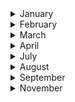 
<details><summary>January</summary>

##### 5-01-2023
* [Spatial structure of workplace and communication between colleagues: A study of E-mail exchange and spatial relatedness on the MIT campus](https://www.sciencedirect.com/science/article/pii/S0378873322000375?via%3Dihub) #MIT #campus #insight #email #spatial #analysis
  
</p>
</details>
<details><summary>February</summary>

##### 1-02-2023
* [On plagiarism](https://tetragrammaton.squarespace.com/articles/plagiarism-m69kk) (password: `takeabreath`) #history #ideas #insight  #analysis

##### 4-02-2024
* [Music painted on the wall of a Venetian orphanage will be heard again nearly 250 years later](https://theconversation.com/music-painted-on-the-wall-of-a-venetian-orphanage-will-be-heard-again-nearly-250-years-later-211995) #music #history

##### 24-02-2023
* [The world capital of endangered languages](https://www.nytimes.com/interactive/2024/02/22/magazine/endangered-languages-nyc.html) (password: `takeabreath`) #history #ideas #insight  #analysis 
</p>
</details>
<details><summary>March</summary>

##### 24-03-2023
* [What conductors are really doing](https://www.youtube.com/watch?v=diwV2HGKerE&ab_channel=WIRED) #legato #insight #music #analysis

##### 29-03-2023
* [Chills and thrills: why some people love music – and others don’t](https://theconversation.com/chills-and-thrills-why-some-people-love-music-and-others-dont-24007) #insight #music #analysis #inner_feelings 
</p>
</details>
<details><summary>April</summary>

##### 6-04-2024
* [The Work Of This Clandestine Army Unit That Used Guile To Fight The Nazis Is Highly Relevant Again](https://www.twz.com/news-features/the-work-of-this-clandestine-army-unit-that-used-guile-to-fight-the-nazis-is-highly-relevant-again) #war #disguise #history #analysis

##### 15-04-2024
* [30 Years of American Anxieties](https://pudding.cool/2018/11/dearabby/) #data #visualization 

</p>
</details>
<details><summary>July</summary>

##### 16-07-2024
* [To remember, the Brain must actively forget](https://www.quantamagazine.org/to-remember-the-brain-must-actively-forget-20180724/) #physiology #health #neural #cognitive #cognition #insight

##### 19-07-2024
* [La belleza de pensar: Alejandro Aravena](https://www.youtube.com/watch?v=6ZfOR9HTLp8&ab_channel=Tranquilotv) #architecture #ideas #insight
</p>
</details>
<details><summary>August</summary>

##### 9-08-2024
* [Watch a video showing what happens in our brains when we think](https://www.technologyreview.com/2024/08/09/1095969/video-what-happens-when-we-think/) #neurology  #health #neural #cognitive #cognition #brains #insight

##### 19-08-2024
* [Are we all beginning to have the same taste?](https://www.theguardian.com/books/article/2024/aug/19/the-big-idea-are-we-all-beginning-to-have-the-same-taste) #music #sociology #cognitive #cognition #brains #insight

##### 29-08-2024
* [Placebo science is rooted in witch hunts](https://nautil.us/placebo-science-is-rooted-in-witch-hunts-787338/) #health #sociology #witchcraft #cognition #insight

##### 31-08-2024
* [The Simpsons' secret formula: it's written by maths geeks](https://www.theguardian.com/tv-and-radio/2013/sep/22/the-simpsons-secret-formula-maths-simon-singh) #math #script #scripting #mysteries #geeks
</p>
</details>
<details><summary>September</summary>

##### 19-09-2024
* [Oracle, it’s time to free JavaScript](https://javascript.tm/) #javascript #oracle #petition #legalese #insight

</p>
</details>
</details>
<details><summary>November</summary>

##### 6-11-2024
* [The Sinatra song that says everything about Quincy Jones’s genius](https://www.washingtonpost.com/entertainment/music/2024/11/05/quincy-jones-sinatra/) #music #insight #pitch

</p>
</details>
